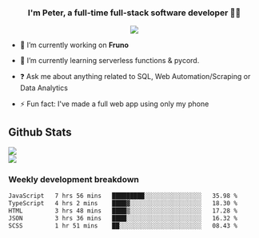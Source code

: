 
### <div align="center">I'm Peter, a full-time full-stack software developer 👨‍💻</div>  
<div align="center">
<a href="https://ko-fi.com/theofficialpeter" target="_blank" style="display: inline-block;">
                <img
                    src="https://img.shields.io/badge/Donate-Ko--fi-F16061.svg?style=flat-square&logo=ko-fi" 
                    align="center"
                />
            </a> 
</div>  

- 🔭 I’m currently working on **Fruno**  
  

- 🌱 I’m currently learning serverless functions & pycord.  
  

- ❓ Ask me about anything related to SQL, Web Automation/Scraping or Data Analytics  
  

- ⚡ Fun fact: I've made a full web app using only my phone  
  



## Github Stats  
![](https://github-readme-stats.vercel.app/api?username=TheOfficialPeter&theme=tokyonight&hide_border=true&include_all_commits=false&count_private=false)<br/>
![](https://github-readme-stats.vercel.app/api/top-langs/?username=TheOfficialPeter&theme=tokyonight&hide_border=true&include_all_commits=false&count_private=false&layout=compact)

<h3>Weekly development breakdown</h3>

<!--START_SECTION:waka-->

```txt
JavaScript   7 hrs 56 mins   █████████░░░░░░░░░░░░░░░░   35.98 %
TypeScript   4 hrs 2 mins    ████▓░░░░░░░░░░░░░░░░░░░░   18.30 %
HTML         3 hrs 48 mins   ████▒░░░░░░░░░░░░░░░░░░░░   17.28 %
JSON         3 hrs 36 mins   ████░░░░░░░░░░░░░░░░░░░░░   16.32 %
SCSS         1 hr 51 mins    ██░░░░░░░░░░░░░░░░░░░░░░░   08.43 %
```

<!--END_SECTION:waka-->
